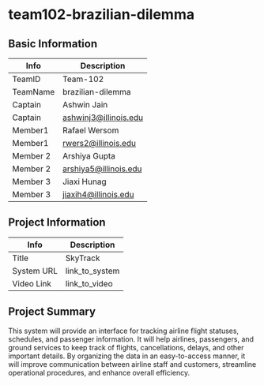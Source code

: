# team102-brazilian-dilemma

## Basic Information

|   Info      |        Description     |
| ----------- | ---------------------- |
| TeamID      |        Team-102        |
| TeamName    |   brazilian-dilemma    |
| Captain     |       Ashwin Jain      |
| Captain     |  ashwinj3@illinois.edu |
| Member1     |        Rafael Wersom   |
| Member1     |   rwers2@illinois.edu  |
| Member 2    |     Arshiya Gupta      |
| Member 2    | arshiya5@illinois.edu  |
| Member 3    |       Jiaxi Hunag      |
| Member 3    |  jiaxih4@illinois.edu  |

## Project Information

|   Info      |        Description     |
| ----------- | ---------------------- |
|  Title      |       SkyTrack         |
| System URL  |      link_to_system    |
| Video Link  |      link_to_video     |

## Project Summary

This system will provide an interface for tracking airline flight statuses, schedules, and passenger information. It will help airlines, passengers, and ground services to keep track of flights, cancellations, delays, and other important details. By organizing the data in an easy-to-access manner, it will improve communication between airline staff and customers, streamline operational procedures, and enhance overall efficiency.
